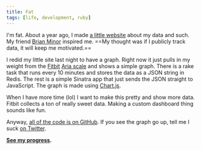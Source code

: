 ```yaml
---
title: Fat
tags: [life, development, ruby]
---
```


I'm fat. About a year ago, I made [a little website](http://fat.soff.es) about my data and such. My friend [Brian Minor](https://twitter.com/brianminor) inspired me. ==My thought was if I publicly track data, it will keep me motivated.==

I redid my little site last night to have a graph. Right now it just pulls in my weight from the [Fitbit](http://fitbit.com) [Aria scale](http://fitbit.com/aria) and shows a simple graph. There is a rake task that runs every 10 minutes and stores the data as a JSON string in Redis. The rest is a simple Sinatra app that just sends the JSON straight to JavaScript. The graph is made using [Chart.js](http://chartjs.org).

When I have more time (lol) I want to make this pretty and show more data. Fitbit collects a ton of really sweet data. Making a custom dashboard thing sounds like fun.

Anyway, [all of the code is on GitHub](https://github.com/soffes/fat). If you see the graph go up, tell me I suck [on Twitter](https://twitter.com/soffes).

**[See my progress](http://fat.soff.es).**
